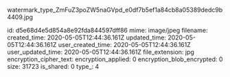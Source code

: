 watermark_type_ZmFuZ3poZW5naGVpd_e0df7b5ef1a84cb8a05389dedc9b4409.jpg

id: d5e68d4e5d854a8e92fda844597dff86
mime: image/jpeg
filename: 
created_time: 2020-05-05T12:44:36.161Z
updated_time: 2020-05-05T12:44:36.161Z
user_created_time: 2020-05-05T12:44:36.161Z
user_updated_time: 2020-05-05T12:44:36.161Z
file_extension: jpg
encryption_cipher_text: 
encryption_applied: 0
encryption_blob_encrypted: 0
size: 31723
is_shared: 0
type_: 4